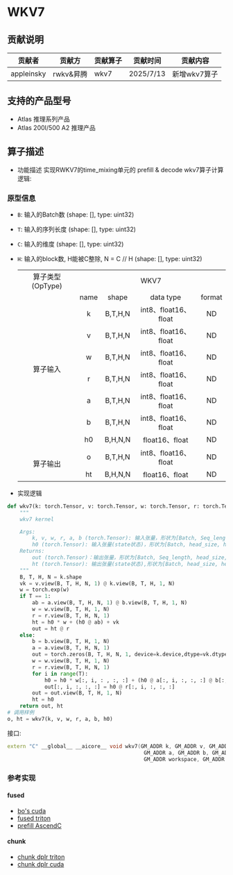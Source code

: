 # WKV7 

## 贡献说明
| 贡献者    | 贡献方  | 贡献算子                | 贡献时间      | 贡献内容                    |
|--------|------|---------------------|-----------|-------------------------|
| appleinsky | rwkv&昇腾 | wkv7 | 2025/7/13 | 新增wkv7算子 |

## 支持的产品型号

- Atlas 推理系列产品
- Atlas 200I/500 A2 推理产品
## 算子描述
- 功能描述
实现RWKV7的time_mixing单元的 prefill & decode wkv7算子计算逻辑:

### 原型信息
- `B`: 输入的Batch数 (shape: [], type: uint32)
- `T`: 输入的序列长度 (shape: [], type: uint32) 
- `C`: 输入的维度 (shape: [], type: uint32)
- `H`: 输入的block数, H能被C整除, N = C // H (shape: [], type: uint32)
  <table>
    <tr><td rowspan="1" align="center">算子类型(OpType)</td><td colspan="4" align="center">WKV7</td></tr>
    </tr>
    <tr><td rowspan="8" align="center">算子输入</td><td align="center">name</td><td align="center">shape</td><td align="center">data type</td><td align="center">format</td></tr>
    <tr><td align="center">k</td><td align="center">B,T,H,N</td><td align="center">int8、float16、float</td><td align="center">ND</td></tr>
    <tr><td align="center">v</td><td align="center">B,T,H,N</td><td align="center">int8、float16、float</td><td align="center">ND</td></tr>
    <tr><td align="center">w</td><td align="center">B,T,H,N</td><td align="center">int8、float16、float</td><td align="center">ND</td></tr>
    <tr><td align="center">r</td><td align="center">B,T,H,N</td><td align="center">int8、float16、float</td><td align="center">ND</td></tr>
    <tr><td align="center">a</td><td align="center">B,T,H,N</td><td align="center">int8、float16、float</td><td align="center">ND</td></tr>
    <tr><td align="center">b</td><td align="center">B,T,H,N</td><td align="center">int8、float16、float</td><td align="center">ND</td></tr>
    <tr><td align="center">h0</td><td align="center">B,H,N,N</td><td align="center">float16、float</td><td align="center">ND</td></tr>
    </tr>
    </tr>
    <tr><td rowspan="2" align="center">算子输出</td><td align="center">o</td><td align="center">B,T,H,N</td><td align="center">int8、float16、float</td><td align="center">ND</td></tr>
    <td align="center">ht</td><td align="center">B,H,N,N</td><td align="center">float16、float</td><td align="center">ND</td></tr>
    </tr>
  </table>

- 实现逻辑
```python
def wkv7(k: torch.Tensor, v: torch.Tensor, w: torch.Tensor, r: torch.Tensor,  a: torch.Tensor,  b: torch.Tensor, h0: torch.Tensor) -> torch.Tensor:
    """
    wkv7 kernel

    Args:
        k, v, w, r, a, b (torch.Tensor): 输入张量，形状为[Batch, Seq_length, head_size, head_dim]。
        h0 (torch.Tensor): 输入张量(state状态)，形状为[Batch, head_size, head_dim, head_dim]。
    Returns:
        out (torch.Tensor)：输出张量，形状为[Batch, Seq_length, head_size, head_dim]
        ht (torch.Tensor): 输出张量(state状态),形状为[Batch, head_size, head_dim, head_dim]。
    """
    B, T, H, N = k.shape
    vk = v.view(B, T, H, N, 1) @ k.view(B, T, H, 1, N)
    w = torch.exp(w)
    if T == 1:
        ab = a.view(B, T, H, N, 1) @ b.view(B, T, H, 1, N)
        w = w.view(B, T, H, 1, N)
        r = r.view(B, T, H, N, 1)
        ht = h0 * w + (h0 @ ab) + vk
        out = ht @ r
    else:
        b = b.view(B, T, H, 1, N)
        a = a.view(B, T, H, N, 1)
        out = torch.zeros(B, T, H, N, 1, device=k.device,dtype=vk.dtype)
        w = w.view(B, T, H, 1, N)
        r = r.view(B, T, H, N, 1)
        for i in range(T):
            h0 = h0 * w[:, i, : , :, :] + (h0 @ a[:, i, :, :, :] @ b[:, i, :, :, :]) + vk[:, i, :, :, :]
            out[:, i, :, :, :] = h0 @ r[:, i, :, :, :]
        out = out.view(B, T, H, 1, N)
        ht = h0
    return out, ht
# 调用样例
o, ht = wkv7(k, v, w, r, a, b, h0)
```

接口:

```cpp
extern "C" __global__ __aicore__ void wkv7(GM_ADDR k, GM_ADDR v, GM_ADDR w, GM_ADDR r, 
                                            GM_ADDR a, GM_ADDR b, GM_ADDR h0, GM_ADDR o, GM_ADDR ht, 
                                            GM_ADDR workspace, GM_ADDR tiling)
```
### 参考实现
#### fused
- [bo's cuda](https://github.com/BlinkDL/RWKV-LM/tree/main/RWKV-v7/cuda)
- [fused triton](https://github.com/RWKV-Vibe/rwkv-fla/blob/stable/fla/ops/rwkv7/fused_recurrent.py)
- [prefill AscendC](https://github.com/RWKV-Vibe/rwkv_Ascend/tree/main/cann-ops-rwkv/src/rwkv7/wkv7)
#### chunk
- [chunk dplr triton](https://github.com/RWKV-Vibe/rwkv-fla/blob/stable/fla/ops/generalized_delta_rule/dplr/chunk.py#L22)
- [chunk dplr cuda](https://github.com/johanwind/wind_rwkv/blob/main/wind_rwkv/rwkv7/chunked_cuda/chunked_cuda.cu)